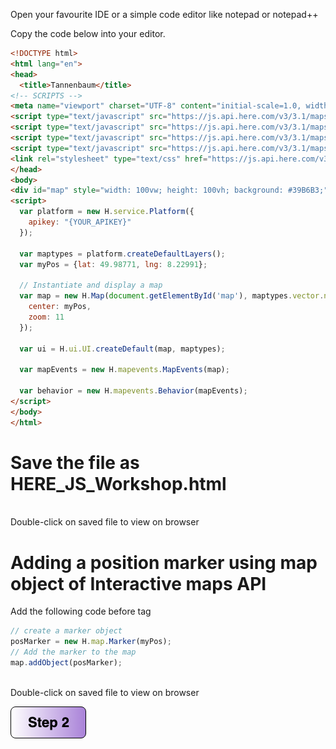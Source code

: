 
Open your favourite IDE or a simple code editor like notepad or notepad++

Copy the code below into your editor.

``` html
<!DOCTYPE html>
<html lang="en">
<head>
  <title>Tannenbaum</title>
<!-- SCRIPTS -->
<meta name="viewport" charset="UTF-8" content="initial-scale=1.0, width=device-width" />
<script type="text/javascript" src="https://js.api.here.com/v3/3.1/mapsjs-core.js"></script>
<script type="text/javascript" src="https://js.api.here.com/v3/3.1/mapsjs-service.js"></script>
<script type="text/javascript" src="https://js.api.here.com/v3/3.1/mapsjs-ui.js"></script>
<script type="text/javascript" src="https://js.api.here.com/v3/3.1/mapsjs-mapevents.js"></script>
<link rel="stylesheet" type="text/css" href="https://js.api.here.com/v3/3.1/mapsjs-ui.css"/>
</head>
<body>
<div id="map" style="width: 100vw; height: 100vh; background: #39B6B3;" ></div> 
<script>
  var platform = new H.service.Platform({
    apikey: "{YOUR_APIKEY}"
  });

  var maptypes = platform.createDefaultLayers();
  var myPos = {lat: 49.98771, lng: 8.22991};

  // Instantiate and display a map
  var map = new H.Map(document.getElementById('map'), maptypes.vector.normal.map, {
    center: myPos,
    zoom: 11
  });

  var ui = H.ui.UI.createDefault(map, maptypes);

  var mapEvents = new H.mapevents.MapEvents(map);

  var behavior = new H.mapevents.Behavior(mapEvents);
</script>
</body>
</html>
```
# Save the file as HERE_JS_Workshop.html

</br> Double-click on saved file to view on browser

# Adding a position marker using map object of Interactive maps API
Add the following code before </script> tag

```javascript
// create a marker object
posMarker = new H.map.Marker(myPos);
// Add the marker to the map 
map.addObject(posMarker);
```
</br> Double-click on saved file to view on browser

[![Foo](img/s2.png)](Step2.md) 


